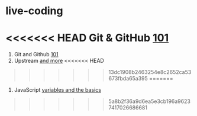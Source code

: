 # live-coding

<<<<<<< HEAD
Git & GitHub 
[101](./dec/15-12.md)
=======
1. Git and Github
   [101](./dec/15-12.md)
1. Upstream
   [and more](./dec/16-12.md)
<<<<<<< HEAD
>>>>>>> 13dc1908b2463254e8c2652ca53673fbda65a395
=======
1. JavaScript [variables and the basics](./dec/17-12/index.js)
>>>>>>> 5a8b2f36a9d6ea5e3cb196a96237417026686681
